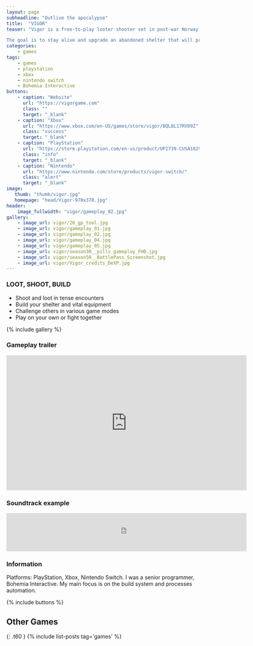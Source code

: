 ```yaml
---
layout: page
subheadline: "Outlive the apocalypse"
title:  "VIGOR"
teaser: "Vigor is a free-to-play looter shooter set in post-war Norway.

The goal is to stay alive and upgrade an abandoned shelter that will protect the player against the harsh environment. Players called Outlanders, have to seek resources and better equipment during Encounters with other players."
categories:
    - games
tags:
    - games
    - playstation
    - xbox
    - nintendo switch
    - Bohemia Interactive
buttons:
    - caption: "Website"
      url: "https://vigorgame.com"
      class: ""
      target: "_blank"
    - caption: "Xbox"
      url: "https://www.xbox.com/en-US/games/store/vigor/BQL8L17RV09Z"
      class: "success"
      target: "_blank"
    - caption: "PlayStation"
      url: "https://store.playstation.com/en-us/product/UP2739-CUSA18291_00-VIGORLEADSKU0001"
      class: "info"
      target: "_blank"
    - caption: "Nintendo"
      url: "https://www.nintendo.com/store/products/vigor-switch/"
      class: "alert"
      target: "_blank"
image:
   thumb: "thumb/vigor.jpg"
   homepage: "head/Vigor-970x370.jpg"
header:
    image_fullwidth: "vigor/gameplay_02.jpg"
gallery:
    - image_url: vigor/20_gp_tool.jpg
    - image_url: vigor/gameplay_01.jpg
    - image_url: vigor/gameplay_02.jpg
    - image_url: vigor/gameplay_04.jpg
    - image_url: vigor/gameplay_05.jpg
    - image_url: vigor/season30__pills_gameplay_FHD.jpg
    - image_url: vigor/season50__BattlePass_Screenshot.jpg
    - image_url: vigor/Vigor_credits_DeXP.jpg
---
```


### LOOT, SHOOT, BUILD
* Shoot and loot in tense encounters
* Build your shelter and vital equipment
* Challenge others in various game modes
* Play on your own or fight together

{% include gallery %}


### Gameplay trailer

<iframe width="627" height="352" src="https://www.youtube.com/embed/2noHKNMvKkA" frameborder="0" allowfullscreen></iframe>


### Soundtrack example

<iframe width="627" height="100" src="https://www.youtube.com/embed/cyvls4GnN0U" frameborder="0" allowfullscreen></iframe>


### Information

Platforms: PlayStation, Xbox, Nintendo Switch. I was a senior programmer, Bohemia Interactive. My main focus is on the build system and processes automation.

{% include buttons %}

## Other Games
{: .t60 }
{% include list-posts tag='games' %}